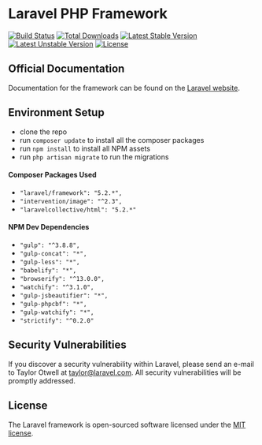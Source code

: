 # Laravel PHP Framework

[![Build Status](https://travis-ci.org/laravel/framework.svg)](https://travis-ci.org/laravel/framework)
[![Total Downloads](https://poser.pugx.org/laravel/framework/d/total.svg)](https://packagist.org/packages/laravel/framework)
[![Latest Stable Version](https://poser.pugx.org/laravel/framework/v/stable.svg)](https://packagist.org/packages/laravel/framework)
[![Latest Unstable Version](https://poser.pugx.org/laravel/framework/v/unstable.svg)](https://packagist.org/packages/laravel/framework)
[![License](https://poser.pugx.org/laravel/framework/license.svg)](https://packagist.org/packages/laravel/framework)

## Official Documentation

Documentation for the framework can be found on the [Laravel website](http://laravel.com/docs).

## Environment Setup
* clone the repo
* run `composer update` to install all the composer packages
* run `npm install` to install all NPM assets
* run `php artisan migrate` to run the migrations

#### Composer Packages Used
 * `"laravel/framework": "5.2.*",`
 * `"intervention/image": "^2.3",`
 * `"laravelcollective/html": "5.2.*"`
 
#### NPM Dev Dependencies
* `"gulp": "^3.8.8",`
* `"gulp-concat": "*",`
* `"gulp-less": "*",`
* `"babelify": "*",`
* `"browserify": "^13.0.0",`
* `"watchify": "^3.1.0",`
* `"gulp-jsbeautifier": "*",`
* `"gulp-phpcbf": "*",`
* `"gulp-watchify": "*",`
* `"strictify": "^0.2.0"`

## Security Vulnerabilities

If you discover a security vulnerability within Laravel, please send an e-mail to Taylor Otwell at taylor@laravel.com. All security vulnerabilities will be promptly addressed.

## License

The Laravel framework is open-sourced software licensed under the [MIT license](http://opensource.org/licenses/MIT).
